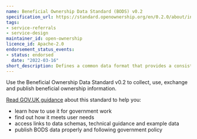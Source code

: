 ```yaml
---
name: Beneficial Ownership Data Standard (BODS) v0.2
specification_url: https://standard.openownership.org/en/0.2.0/about/index.html
tags:
- service-referrals
- service-design
maintainer_id: open-ownership
licence_id: Apache-2.0
endorsement_status_events:
- status: endorsed
  date: "2022-03-16"
short_description: Defines a common data format that provides a consistent way to collect, use, exchange and publish beneficial ownership information.
---
```




Use the Beneficial Ownership Data Standard v0.2 to collect, use, exchange and publish beneficial ownership information.

[Read GOV.UK guidance](https://www.gov.uk/government/publications/open-standards-for-government/collect-use-and-exchange-beneficial-ownership-information) about this standard to help you:

* learn how to use it for government work
* find out how it meets user needs
* access links to data schemas, technical guidance and example data
* publish BODS data properly and following government policy
